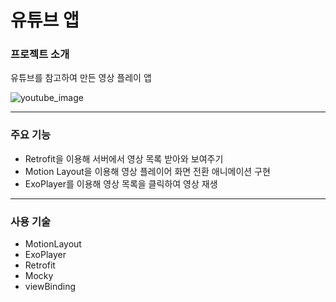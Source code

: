 # 유튜브 앱

### 프로젝트 소개
유튜브를 참고하여 만든 영상 플레이 앱

![youtube_image](https://user-images.githubusercontent.com/120105216/208619445-cef9968a-de67-4f1a-81bf-f9342e84d492.jpeg)

---
### 주요 기능
- Retrofit을 이용해 서버에서 영상 목록 받아와 보여주기
- Motion Layout을 이용해 영상 플레이어 화면 전환 애니메이션 구현
- ExoPlayer를 이용해 영상 목록을 클릭하여 영상 재생
---
### 사용 기술
- MotionLayout
- ExoPlayer
- Retrofit
- Mocky
- viewBinding
